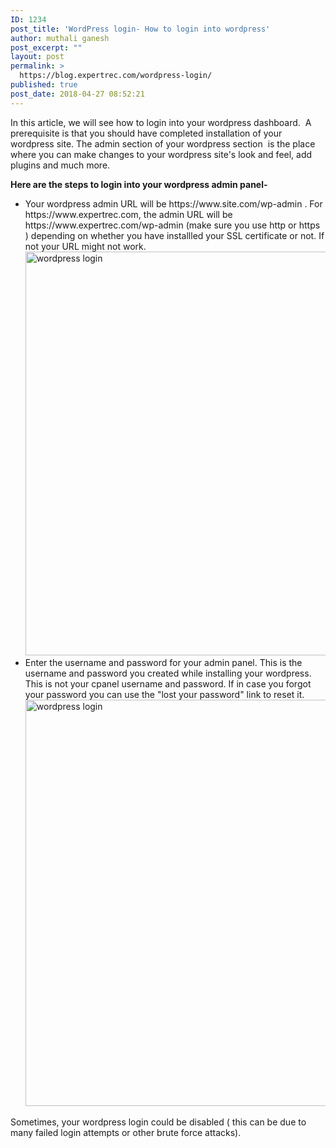 ```yaml
---
ID: 1234
post_title: 'WordPress login- How to login into wordpress'
author: muthali ganesh
post_excerpt: ""
layout: post
permalink: >
  https://blog.expertrec.com/wordpress-login/
published: true
post_date: 2018-04-27 08:52:21
---
```

In this article, we will see how to login into your wordpress dashboard.  A prerequisite is that you should have completed installation of your wordpress site. The admin section of your wordpress section  is the place where you can make changes to your wordpress site's look and feel, add plugins and much more.

<strong>Here are the steps to login into your wordpress admin panel-</strong>
<ul>
 	<li>Your wordpress admin URL will be https://www.site.com/wp-admin . For https://www.expertrec.com, the admin URL will be https://www.expertrec.com/wp-admin (make sure you use http or https ) depending on whether you have installled your SSL certificate or not. If not your URL might not work.<img src="https://blog.expertrec.com/wp-content/uploads/2018/04/wp-admin.jpg" alt="wordpress login" width="1022" height="646" class="aligncenter wp-image-1232 size-full" /></li>
 	<li>Enter the username and password for your admin panel. This is the username and password you created while installing your wordpress. This is not your cpanel username and password. If in case you forgot your password you can use the "lost your password" link to reset it.<img src="https://blog.expertrec.com/wp-content/uploads/2018/04/wordpress-login.jpg" alt="wordpress login" width="1327" height="650" class="aligncenter wp-image-1233 size-full" /></li>
</ul>
Sometimes, your wordpress login could be disabled ( this can be due to many failed login attempts or other brute force attacks).
